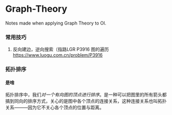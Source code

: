 # Graph-Theory
Notes made when applying Graph Theory to OI.
### 常用技巧
1. 反向建边，逆向搜索（指路LGR P3916 图的遍历 https://www.luogu.com.cn/problem/P3916
### 拓扑排序
#### 是啥
拓扑排序中，我们*对一个有向图的顶点进行排序*。是一种可以把图里的所有箭头都搞到同向的排序方式，关心的是图中各个顶点的连接关系，这种连接关系也叫拓扑关系———因为它不关心各个顶点的位置与距离。  
